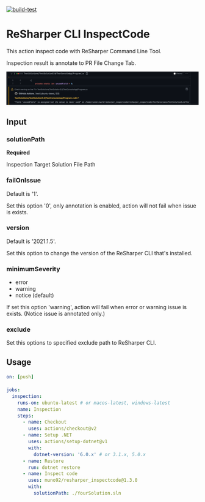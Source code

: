 [![build-test](https://github.com/muno92/resharper_inspectcode/actions/workflows/test.yml/badge.svg)](https://github.com/muno92/resharper_inspectcode/actions/workflows/test.yml)

# ReSharper CLI InspectCode

This action inspect code with ReSharper Command Line Tool.

Inspection result is annotate to PR File Change Tab.

![Annotation](annotation.png)

## Input

### solutionPath

**Required**

Inspection Target Solution File Path

### failOnIssue

Default is '1'.

Set this option '0', only annotation is enabled, action will not fail when issue is exists.

### version

Default is '2021.1.5'.

Set this option to change the version of the ReSharper CLI that's installed.

### minimumSeverity

- error
- warning
- notice (default)

If set this option 'warning', action will fail when error or warning issue is exists.
(Notice issue is annotated only.)

### exclude

Set this options to specified exclude path to ReSharper CLI.

## Usage

```yaml
on: [push]

jobs:
  inspection:
    runs-on: ubuntu-latest # or macos-latest, windows-latest
    name: Inspection
    steps:
      - name: Checkout
        uses: actions/checkout@v2
      - name: Setup .NET
        uses: actions/setup-dotnet@v1
        with:
          dotnet-version: '6.0.x' # or 3.1.x, 5.0.x
      - name: Restore
        run: dotnet restore
      - name: Inspect code
        uses: muno92/resharper_inspectcode@1.3.0
        with:
          solutionPath: ./YourSolution.sln
```
